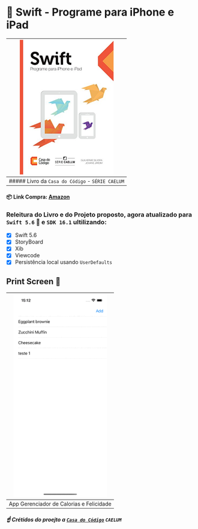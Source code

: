 # :orange_book: Swift - Programe para iPhone e iPad
|<img src="imagens/capa.jpg" width="250" />|
| ------- |
##### Livro da `Casa do Código` - `SÉRIE CAELUM` | <i> Autores: Guilherme Silveira e Joviane Jardim </i> | Ano: 2016
#### :package: Link Compra: [Amazon](https://www.amazon.com.br/Swift-Programe-para-iPhone-iPad-ebook/dp/B019OUUZGK)
 
  ### Releitura do Livro e do Projeto proposto, agora atualizado para `Swift 5.6` :iphone: e `SDK 16.1` ultilizando:
  - [x] Swift 5.6
  - [x] StoryBoard
  - [x] Xib
  - [x] Viewcode
  - [x] Persistência local usando `UserDefaults`
  
 ## Print Screen :foggy:
 
|<img src="imagens/appsample.gif" width="250" />|
| ------------------------- |
| App Gerenciador de Calorias e Felicidade |

##### :point_up: Crétidos do proejto a [`Casa do Código`](https://www.casadocodigo.com.br) `CAELUM`
